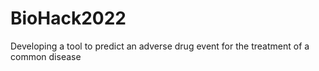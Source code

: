 # BioHack2022
Developing a tool to predict an adverse drug event for the treatment of a common disease
